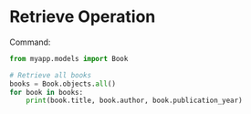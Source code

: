 # Retrieve Operation

Command:
```python
from myapp.models import Book

# Retrieve all books
books = Book.objects.all()
for book in books:
    print(book.title, book.author, book.publication_year)
